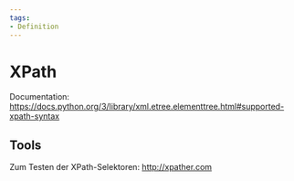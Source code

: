 ```yaml
---
tags:
- Definition
---
```

# XPath

Documentation: <https://docs.python.org/3/library/xml.etree.elementtree.html#supported-xpath-syntax>

## Tools

Zum Testen der XPath-Selektoren: <http://xpather.com>
